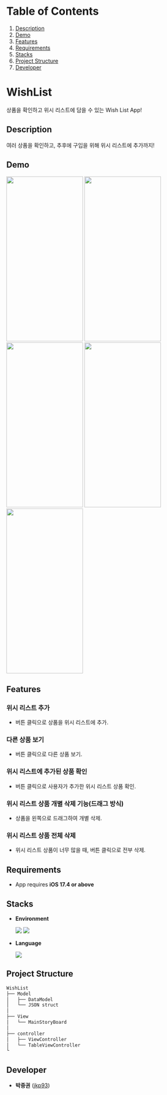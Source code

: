 # Table of Contents
1. [Description](#Description)
2. [Demo](#Demo)
3. [Features](#Features)
4. [Requirements](#Requirements)
5. [Stacks](#Stacks)
6. [Project Structure](#Project-Structure)
7. [Developer](#Developer)

# WishList

상품을 확인하고 위시 리스트에 담을 수 있는 Wish List App!

## Description

여러 상품을 확인하고, 추후에 구입을 위해 위시 리스트에 추가까지!

## Demo
<p float="left">
<img src="https://github.com/jungkweon93/wishlist/assets/160707647/94ae49b5-1a79-4198-a47c-cd321a253c81" width="200" height="430">
<img src="https://github.com/jungkweon93/wishlist/assets/160707647/72751838-a08d-4861-8527-a3bf581357ff" width="200" height="430">
<img src="https://github.com/jungkweon93/wishlist/assets/160707647/769385b2-c358-4128-a057-f56c537d57f5" width="200" height="430">
<img src="https://github.com/jungkweon93/wishlist/assets/160707647/7cb1adfb-7849-417d-b518-82e5fc14acb1" width="200" height="430">
<img src="https://github.com/jungkweon93/wishlist/assets/160707647/146ea4f0-591c-48e0-adfc-646d3873105b" width="200" height="430">
</p>

## Features
### 위시 리스트 추가
- 버튼 클릭으로 상품을 위시 리스트에 추가.

### 다른 상품 보기
- 버튼 클릭으로 다른 상품 보기.

### 위시 리스트에 추가된 상품 확인
- 버튼 클릭으로 사용자가 추가한 위시 리스트 상품 확인.

### 위시 리스트 상품 개별 삭제 기능(드래그 방식)
- 상품을 왼쪽으로 드래그하여 개별 삭제.

### 위시 리스트 상품 전체 삭제
- 위시 리스트 상품이 너무 많을 때, 버튼 클릭으로 전부 삭제.

## Requirements
- App requires **iOS 17.4 or above**

## Stacks
- **Environment**

    <img src="https://img.shields.io/badge/-Xcode-147EFB?style=flat&logo=xcode&logoColor=white"/> <img src="https://img.shields.io/badge/-git-F05032?style=flat&logo=git&logoColor=white"/>

- **Language**

    <img src="https://img.shields.io/badge/-swift-F05138?style=flat&logo=swift&logoColor=white"/> 

## Project Structure

```markdown
WishList
├── Model
│   ├── DataModel
│   └── JSON struct
│
├── View
│   └── MainStoryBoard
│
├── controller
│   ├── ViewController
│   └── TableViewController
└ 
```

## Developer
*  **박중권** ([jkp93](https://github.com/jkp93))
